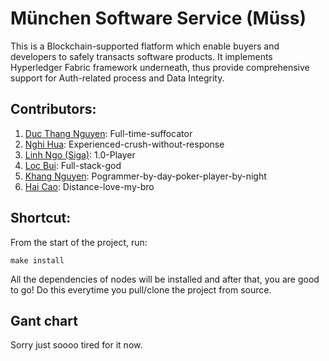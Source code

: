 # München Software Service (Müss)

This is a Blockchain-supported flatform which enable buyers and developers to safely transacts software products. It implements Hyperledger Fabric framework underneath, thus provide comprehensive support for Auth-related process and Data Integrity.

## Contributors:
1. [Duc Thang Nguyen](https://https://github.com/ducthangng): Full-time-suffocator
2. [Nghi Hua](https://https://github.com/nghihua): Experienced-crush-without-response
3. [Linh Ngo (Siga)](https://https://github.com/sigango): 1.0-Player
4. [Loc Bui](https://https://github.com/BuiNhienLoc): Full-stack-god
5. [Khang Nguyen](https://https://github.com/klangthang): Pogrammer-by-day-poker-player-by-night
6. [Hai Cao](https://https://github.com/SShindow): Distance-love-my-bro 


## Shortcut:

From the start of the project, run: 
```shell
make install
```

All the dependencies of nodes will be installed and after that, you are good to go!
Do this everytime you pull/clone the project from source.

## Gant chart
Sorry just soooo tired for it now.
